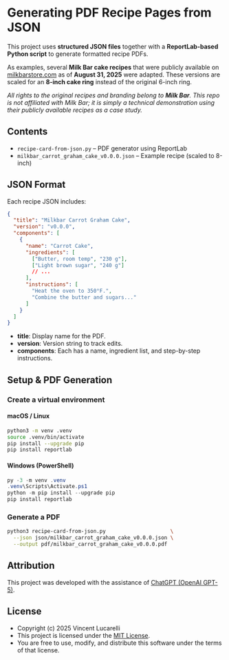 # Generating PDF Recipe Pages from JSON

This project uses **structured JSON files** together with a **ReportLab-based Python script** to generate formatted recipe PDFs.

As examples, several **Milk Bar cake recipes** that were publicly available on [milkbarstore.com](https://milkbarstore.com/blogs/recipes) as of **August 31, 2025** were adapted. These versions are scaled for an **8-inch cake ring** instead of the original 6-inch ring.

_All rights to the original recipes and branding belong to **Milk Bar**. This repo is not affiliated with Milk Bar; it is simply a technical demonstration using their publicly available recipes as a case study._

## Contents

- `recipe-card-from-json.py` – PDF generator using ReportLab
- `milkbar_carrot_graham_cake_v0.0.0.json` – Example recipe (scaled to 8-inch)

## JSON Format

Each recipe JSON includes:

```json
{
  "title": "Milkbar Carrot Graham Cake",
  "version": "v0.0.0",
  "components": [
    {
      "name": "Carrot Cake",
      "ingredients": [
        ["Butter, room temp", "230 g"],
        ["Light brown sugar", "240 g"]
        // ...
      ],
      "instructions": [
        "Heat the oven to 350°F.",
        "Combine the butter and sugars..."
      ]
    }
  ]
}
```

- **title**: Display name for the PDF.
- **version**: Version string to track edits.
- **components**: Each has a name, ingredient list, and step-by-step instructions.

## Setup & PDF Generation

### Create a virtual environment

#### macOS / Linux

```bash
python3 -m venv .venv
source .venv/bin/activate
pip install --upgrade pip
pip install reportlab
```

#### Windows (PowerShell)

```powershell
py -3 -m venv .venv
.venv\Scripts\Activate.ps1
python -m pip install --upgrade pip
pip install reportlab
```

### Generate a PDF

```bash
python3 recipe-card-from-json.py                     \
  --json json/milkbar_carrot_graham_cake_v0.0.0.json \
  --output pdf/milkbar_carrot_graham_cake_v0.0.0.pdf
```

## Attribution

This project was developed with the assistance of [ChatGPT (OpenAI GPT-5)](https://openai.com/).

## License

- Copyright (c) 2025 Vincent Lucarelli
- This project is licensed under the [MIT License](LICENSE).
- You are free to use, modify, and distribute this software under the terms of that license.

